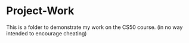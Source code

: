 # Project-Work
This is a folder to demonstrate my work on the CS50 course. (in no way intended to encourage cheating)
